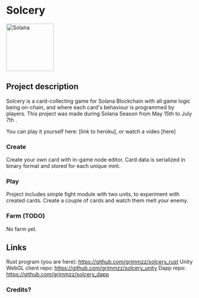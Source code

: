 # Solcery

<p align="left">
  <img alt="Solana" src="https://i.postimg.cc/ZRpfVBn0/logo-solcery.png" width="128" />
</p>

## Project description


Solcery is a card-collecting game for Solana Blockchain with all game logic being on-chain, and where each card's behaviour is programmed by players.
This project was made during Solana Season from May 15th to July 7th .

You can play it yourself here: [link to heroku], or watch a video [here]

### Create

Create your own card with in-game node editor. 
Card data is serialized in binary format and stored for each unique mint. 

### Play

Project includes simple fight module with two units, to experiment with created cards.
Create a couple of cards and watch them melt your enemy.


### Farm (TODO)

No farm yet.


## Links

Rust program (you are here): https://github.com/grimmzz/solcery_rust
Unity WebGL client repo: https://github.com/grimmzz/solcery_unity
Dapp repo: https://github.com/grimmzz/solcery_dapp

### Credits?







